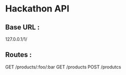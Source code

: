 Hackathon API
================


Base URL :
----------------
127.0.0.1/1/

Routes :
----------------

GET  /products/:foo/:bar
GET  /products
POST /produtcs
